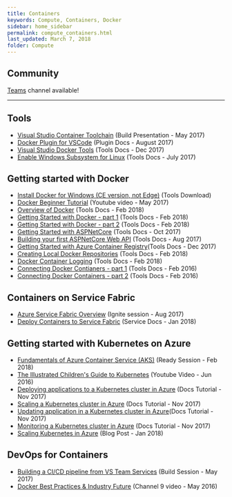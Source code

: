 ```yaml
---
title: Containers
keywords: Compute, Containers, Docker
sidebar: home_sidebar
permalink: compute_containers.html
last_updated: March 7, 2018
folder: Compute
---
```


## Community

[Teams](https://teams.microsoft.com/l/channel/19%3a3c971a3cb71548a2b5b939a5583e9c04%40thread.skype/Compute%2520-%2520Containers?groupId=dff0a70d-6316-4124-ae5a-e9d06f63ec34&tenantId=72f988bf-86f1-41af-91ab-2d7cd011db47) channel available!

<!-- Add in any communities worth following: blogs, twitter, etc. -->
---
<!-- Here, add in any links to useful resources. The structure is not fixed, it can be grouped by scenario, by tech, or set up as a learning path -->

## Tools 

- [Visual Studio Container Toolchain](https://channel9.msdn.com/Events/Build/2017/KEY01#time=1h39m43s) (Build Presentation - May 2017)
- [Docker Plugin for VSCode](http://code.visualstudio.com/docs/languages/dockerfile) (Plugin Docs - August 2017)
- [Visual Studio Docker Tools](https://docs.microsoft.com/en-us/aspnet/core/publishing/visual-studio-tools-for-docker) (Tools Docs - Dec 2017)
- [Enable Windows Subsystem for Linux](https://msdn.microsoft.com/en-us/commandline/wsl/install_guide?f=255&MSPPError=-2147217396) (Tools Docs - July 2017)

## Getting started with Docker

- [Install Docker for Windows (CE version, not Edge)](https://store.docker.com/editions/community/docker-ce-desktop-windows/) (Tools Download)
- [Docker Beginner Tutorial](https://www.youtube.com/watch?v=wi-MGFhrad0) (Youtube video - May 2017)
- [Overview of Docker](https://docs.docker.com/engine/docker-overview/) (Tools Docs - Feb 2018)
- [Getting Started with Docker - part 1](https://docs.docker.com/get-started/) (Tools Docs - Feb 2018)
- [Getting Started with Docker - part 2](https://docs.docker.com/get-started/part2/) (Tools Docs - Feb 2018)
- [Getting Started with ASPNetCore](https://docs.microsoft.com/en-us/aspnet/core/getting-started) (Tools Docs - Oct 2017)
- [Building your first ASPNetCore Web API](https://docs.microsoft.com/en-us/aspnet/core/tutorials/first-web-api) (Tools Docs - Aug 2017)
- [Getting Started with Azure Container Registry](https://docs.microsoft.com/en-us/azure/container-registry/container-registry-get-started-azure-cli)(Tools Docs - Dec 2017)
- [Creating Local Docker Repositories](https://docs.docker.com/registry/deploying/) (Tools Docs - Feb 2018)
- [Docker Container Logging](https://docs.docker.com/engine/admin/logging/view_container_logs/) (Tools Docs - Feb 2018)
- [Connecting Docker Contianers - part 1](https://deis.com/blog/2016/connecting-docker-containers-1/) (Tools Docs - Feb 2016)
- [Connecting Docker Containers - part 2](https://deis.com/blog/2016/connecting-docker-containers-2/) (Tools Docs - Feb 2016)

## Containers on Service Fabric

- [Azure Service Fabric Overview](https://myignite.microsoft.com/sessions/55068) (Ignite session - Aug 2017)
- [Deploy Containers to Service Fabric](https://docs.microsoft.com/en-us/azure/service-fabric/service-fabric-get-started-containers) (Service Docs - Jan 2018)

## Getting started with Kubernetes on Azure

- [Fundamentals of Azure Container Service (AKS)](https://content.microsoftready.com/FY18Q3/session/CD-DEV100-R1) (Ready Session - Feb 2018)
- [The Illustrated Children's Guide to Kubernetes](https://www.youtube.com/watch?v=4ht22ReBjno) (Youtube Video - Jun 2016)
- [Deploying applications to a Kubernetes cluster in Azure](https://docs.microsoft.com/en-us/azure/aks/kubernetes-walkthrough) (Docs Tutorial - Nov 2017)
- [Scaling a Kubernetes cluster in Azure](https://docs.microsoft.com/en-us/azure/aks/tutorial-kubernetes-scale) (Docs Tutorial - Nov 2017)
- [Updating application in a Kubernetes cluster in Azure](https://docs.microsoft.com/en-us/azure/aks/tutorial-kubernetes-app-update)(Docs Tutorial - Nov 2017)
- [Monitoring a Kubernetes cluster in Azure](https://docs.microsoft.com/en-us/azure/aks/tutorial-kubernetes-monitor) (Docs Tutorial - Nov 2017)
- [Scaling Kubernetes in Azure](https://blog.openai.com/scaling-kubernetes-to-2500-nodes/) (Blog Post - Jan 2018)

## DevOps for Containers

- [Building a CI/CD pipeline from VS Team Services](https://channel9.msdn.com/Events/Build/2017/P4161) (Build Session - May 2017)
- [Docker Best Practices & Industry Future](https://channel9.msdn.com/Shows/DevOps-Dimension/8--Docker-Best-Practices--Industry-Future) (Channel 9 video - May 2016)